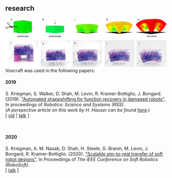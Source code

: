 ## research
<script type='text/javascript' src='https://d1bxh8uas1mnw7.cloudfront.net/assets/embed.js'></script>
![image](img/teaserA.png)
![image](img/teaserB.png)
Voxcraft was used in the following papers:
<br>

<a name="2019"></a>
#### 2019
S. Kriegman, S. Walker, D. Shah, M. Levin, R. Kramer-Bottiglio, J. Bongard. (2019). 
["Automated shapeshifting for function recovery in damaged robots"](http://www.roboticsproceedings.org/rss15/p28.pdf). 
In proceedings of _Robotics: Science and Systems (RSS)_. 
<br>
(_A perspective article on this work by H. Hauser can be found [here](https://www.nature.com/articles/s42256-019-0076-6.epdf?author_access_token=R-S3FjSBIhUsomuDvARA7dRgN0jAjWel9jnR3ZoTv0OIXKmCfd5tDZfG1f8Y5jvWw1CSopZsGNYUdE_VbrVz-w5iIfuBDqNnm4FKFVTmuh3hNAJu38EzDsJc8di2AANa1jSA3LV3Q3Vd-wov1l5Amw%3D%3D)._)
<br>
[ [vid](https://youtu.be/fFIDz8maVh0) | [talk](https://youtu.be/stYJ1Miesk4) ] <div data-badge-type="2" data-doi="10.15607/RSS.2019.XV.028" class="altmetric-embed"></div>
<br>

<a name="2020"></a>
#### 2020
S. Kriegman, A. M. Nasab, D. Shah, H. Steele, G. Branin, M. Levin, J. Bongard, R. Kramer-Bottiglio. (2020). 
["Scalable sim-to-real transfer of soft robot designs"](https://arxiv.org/abs/1911.10290). 
In Proceedings of _The IEEE Conference on Soft Robotics (RoboSoft)_. 
<br>
[ [talk](https://youtu.be/0dVdk8XCN9U) ] <div data-badge-type="1" data-doi="10.15607/RSS.2019.XV.028" class="altmetric-embed"></div>
<br>
